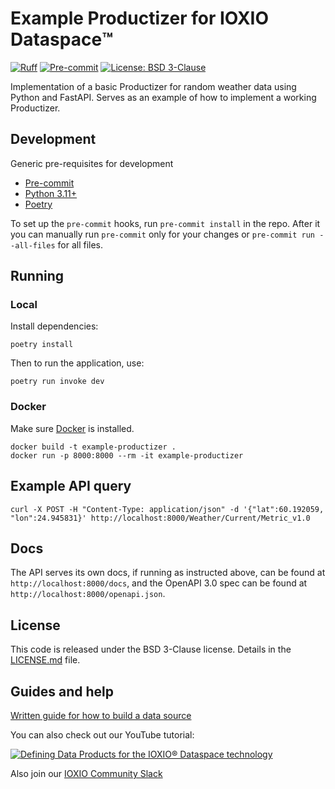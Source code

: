 # Example Productizer for IOXIO Dataspace™️

[![Ruff](https://img.shields.io/endpoint?url=https://raw.githubusercontent.com/astral-sh/ruff/main/assets/badge/v2.json)](https://github.com/astral-sh/ruff)
[![Pre-commit](https://img.shields.io/badge/pre--commit-enabled-brightgreen?logo=pre-commit&logoColor=white)](https://github.com/ioxio-dataspace/example-productizer/blob/main/.pre-commit-config.yaml)
[![License: BSD 3-Clause](https://img.shields.io/badge/License-BSD%203--Clause-blue.svg)](https://opensource.org/licenses/BSD-3-Clause)

Implementation of a basic Productizer for random weather data using Python and FastAPI.
Serves as an example of how to implement a working Productizer.

## Development

Generic pre-requisites for development

- [Pre-commit](https://pre-commit.com/#install)
- [Python 3.11+](https://www.python.org/downloads/)
- [Poetry](https://python-poetry.org/docs/#installation)

To set up the `pre-commit` hooks, run `pre-commit install` in the repo. After it you can
manually run `pre-commit` only for your changes or `pre-commit run --all-files` for all
files.

## Running

### Local

Install dependencies:

```shell
poetry install
```

Then to run the application, use:

```shell
poetry run invoke dev
```

### Docker

Make sure [Docker](https://docs.docker.com/install/) is installed.

```shell
docker build -t example-productizer .
docker run -p 8000:8000 --rm -it example-productizer
```

## Example API query

```shell
curl -X POST -H "Content-Type: application/json" -d '{"lat":60.192059, "lon":24.945831}' http://localhost:8000/Weather/Current/Metric_v1.0
```

## Docs

The API serves its own docs, if running as instructed above, can be found at
`http://localhost:8000/docs`, and the OpenAPI 3.0 spec can be found at
`http://localhost:8000/openapi.json`.

## License

This code is released under the BSD 3-Clause license. Details in the
[LICENSE.md](./LICENSE.md) file.

## Guides and help

[Written guide for how to build a data source](https://ioxio.com/guides/how-to-build-a-data-source)

You can also check out our YouTube tutorial:

[![Defining Data Products for the IOXIO® Dataspace technology
](https://img.youtube.com/vi/f-f6P_-8zoQ/0.jpg)](http://www.youtube.com/watch?v=f-f6P_-8zoQ)

Also join our [IOXIO Community Slack](https://slack.ioxio.com/)
